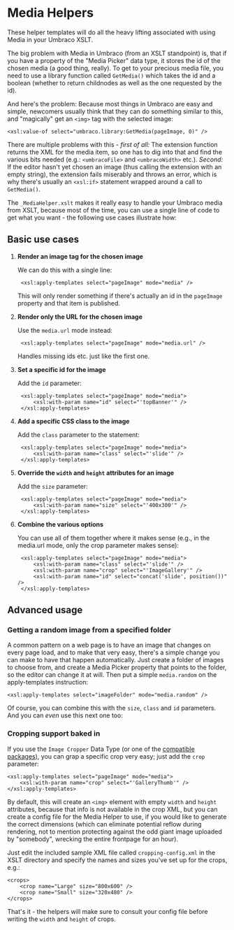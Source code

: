 # Media Helpers

These helper templates will do all the heavy lifting associated with using Media in your Umbraco XSLT.

The big problem with Media in Umbraco (from an XSLT standpoint) is, that if you have a property of the "Media Picker" data type,
it stores the id of the chosen media (a good thing, really). To get to your precious media file, you need to use a library function
called `GetMedia()` which takes the id and a boolean (whether to return childnodes as well as the one requested by the id).

And here's the problem: Because most things in Umbraco are easy and simple, newcomers usually think that they can do something 
similar to this, and "magically" get an `<img>` tag with the selected image:

	<xsl:value-of select="umbraco.library:GetMedia(pageImage, 0)" />

There are multiple problems with this - *first of all:* The extension function returns the XML for the media item, so one has to dig
into that and find the various bits needed (e.g.: `<umbracoFile>` and `<umbracoWidth>` etc.). *Second:* If the editor hasn't yet chosen
an image (thus calling the extension with an empty string), the extension fails miserably and throws an error, which is why there's usually an 
`<xsl:if>` statement wrapped around a call to `GetMedia()`.

The `_MediaHelper.xslt` makes it really easy to handle your Umbraco media from XSLT, because most of the time, you can use a single
line of code to get what you want - the following use cases illustrate how:


## Basic use cases

1. **Render an image tag for the chosen image**

	We can do this with a single line:

		<xsl:apply-templates select="pageImage" mode="media" />
	
	This will only render something if there's actually an id in the `pageImage` property
	and that item is published.

1. **Render only the URL for the chosen image**

	Use the `media.url` mode instead:

		<xsl:apply-templates select="pageImage" mode="media.url" />
		
	Handles missing ids etc. just like the first one. 

1. **Set a specific id for the image**

	Add the `id` parameter:

		<xsl:apply-templates select="pageImage" mode="media">
			<xsl:with-param name="id" select="'topBanner'" />
		</xsl:apply-templates>
	
1. **Add a specific CSS class to the image**

	Add the `class` parameter to the statement:

		<xsl:apply-templates select="pageImage" mode="media">
			<xsl:with-param name="class" select="'slide'" />
		</xsl:apply-templates>

1. **Override the `width` and `height` attributes for an image**

	Add the `size` parameter:
	
		<xsl:apply-templates select="pageImage" mode="media">
			<xsl:with-param name="size" select="'400x300'" />
		</xsl:apply-templates>

1. **Combine the various options**

	You can use all of them together where it makes sense (e.g., in the media.url mode,
	only the crop parameter makes sense):
	
		<xsl:apply-templates select="pageImage" mode="media">
			<xsl:with-param name="class" select="'slide'" />
			<xsl:with-param name="crop" select="'ImageGallery'" />
			<xsl:with-param name="id" select="concat('slide', position())" />
		</xsl:apply-templates>
	
## Advanced usage

### Getting a random image from a specified folder

A common pattern on a web page is to have an image that changes on every page load, and to make that very easy,
there's a simple change you can make to have that happen automatically. Just create a folder of images to choose
from, and create a Media Picker property that points to the folder, so the editor can change it at will. Then put
a simple `media.random` on the apply-templates instruction:

	<xsl:apply-templates select="imageFolder" mode="media.random" />
	
Of course, you can combine this with the `size`, `class` and `id` parameters. And you can *even* use this next one too: 

### Cropping support baked in

If you use the `Image Cropper` Data Type (or one of the [compatible][DAMP] [packages][EXTRAS]), you can grap a specific crop very easy;
just add the `crop` parameter:

	<xsl:apply-templates select="pageImage" mode="media">
		<xsl:with-param name="crop" select="'GalleryThumb'" />
	</xsl:apply-templates>

By default, this will create an `<img>` element with empty `width` and `height` attributes, because that info is not available in the crop XML,
but you can create a config file for the Media Helper to use, if you would like to generate the correct dimensions (which can
eliminate potential reflow during rendering, not to mention protecting against the odd giant image uploaded by "somebody", wrecking the entire frontpage for an hour).

Just edit the included sample XML file called `cropping-config.xml` in the XSLT directory and specify the names and sizes you've set up for the crops, e.g.:

	<crops>
		<crop name="Large" size="800x600" />
		<crop name="Small" size="320x480" />
	</crops>

That's it - the helpers will make sure to consult your config file before writing the `width` and `height` of crops. 






[DAMP]: http://our.umbraco.org/projects/backoffice-extensions/digibiz-advanced-media-picker	
[EXTRAS]: http://our.umbraco.org/projects/backoffice-extensions/images-extras

